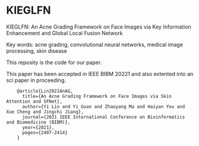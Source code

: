 # KIEGLFN

KIEGLFN: An Acne Grading Framework on Face Images via Key Information Enhancement and Global Local Fusion Network

Key words: acne grading, convolutional neural networks, medical image processing, skin disease

This reposity is the code for our paper.

This paper has been accepted in IEEE BIBM 20221 and also extented into an sci paper in proceeding.


        @article{Lin2021AnAG,
          title={An Acne Grading Framework on Face Images via Skin Attention and SFNet},
          author={Yi Lin and Yi Guan and Zhaoyang Ma and Haiyan You and Xue Cheng and Jingchi Jiang},
          journal={2021 IEEE International Conference on Bioinformatics and Biomedicine (BIBM)},
          year={2021},
          pages={2407-2414}
        }
